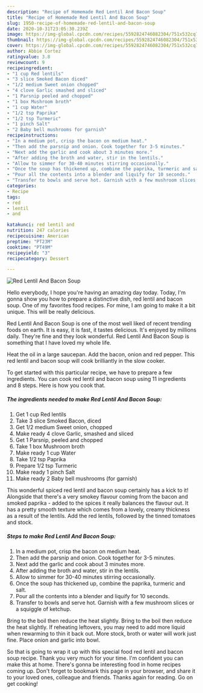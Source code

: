 ```yaml
---
description: "Recipe of Homemade Red Lentil And Bacon Soup"
title: "Recipe of Homemade Red Lentil And Bacon Soup"
slug: 1950-recipe-of-homemade-red-lentil-and-bacon-soup
date: 2020-10-31T23:05:30.239Z
image: https://img-global.cpcdn.com/recipes/5592824746082304/751x532cq70/red-lentil-and-bacon-soup-recipe-main-photo.jpg
thumbnail: https://img-global.cpcdn.com/recipes/5592824746082304/751x532cq70/red-lentil-and-bacon-soup-recipe-main-photo.jpg
cover: https://img-global.cpcdn.com/recipes/5592824746082304/751x532cq70/red-lentil-and-bacon-soup-recipe-main-photo.jpg
author: Abbie Cortez
ratingvalue: 3.8
reviewcount: 9
recipeingredient:
- "1 cup Red lentils"
- "3 slice Smoked Bacon diced"
- "1/2 medium Sweet onion chopped"
- "4 clove Garlic smashed and sliced"
- "1 Parsnip peeled and chopped"
- "1 box Mushroom broth"
- "1 cup Water"
- "1/2 tsp Paprika"
- "1/2 tsp Turmeric"
- "1 pinch Salt"
- "2 Baby bell mushrooms for garnish"
recipeinstructions:
- "In a medium pot, crisp the bacon on medium heat."
- "Then add the parsnip and onion. Cook together for 3-5 minutes."
- "Next add the garlic and cook about 3 minutes more."
- "After adding the broth and water, stir in the lentils."
- "Allow to simmer for 30-40 minutes stirring occasionally."
- "Once the soup has thickened up, combine the paprika, turmeric and salt."
- "Pour all the contents into a blender and liquify for 10 seconds."
- "Transfer to bowls and serve hot. Garnish with a few mushroom slices or a squiggle of ketchup."
categories:
- Recipe
tags:
- red
- lentil
- and

katakunci: red lentil and 
nutrition: 247 calories
recipecuisine: American
preptime: "PT23M"
cooktime: "PT49M"
recipeyield: "3"
recipecategory: Dessert

---
```



![Red Lentil And Bacon Soup](https://img-global.cpcdn.com/recipes/5592824746082304/751x532cq70/red-lentil-and-bacon-soup-recipe-main-photo.jpg)

Hello everybody, I hope you're having an amazing day today. Today, I'm gonna show you how to prepare a distinctive dish, red lentil and bacon soup. One of my favorites food recipes. For mine, I am going to make it a bit unique. This will be really delicious.

Red Lentil And Bacon Soup is one of the most well liked of recent trending foods on earth. It is easy, it is fast, it tastes delicious. It's enjoyed by millions daily. They're fine and they look wonderful. Red Lentil And Bacon Soup is something that I have loved my whole life.

Heat the oil in a large saucepan. Add the bacon, onion and red pepper. This red lentil and bacon soup will cook brilliantly in the slow cooker.


To get started with this particular recipe, we have to prepare a few ingredients. You can cook red lentil and bacon soup using 11 ingredients and 8 steps. Here is how you cook that.

<!--inarticleads1-->

##### The ingredients needed to make Red Lentil And Bacon Soup:

1. Get 1 cup Red lentils
1. Take 3 slice Smoked Bacon, diced
1. Get 1/2 medium Sweet onion, chopped
1. Make ready 4 clove Garlic, smashed and sliced
1. Get 1 Parsnip, peeled and chopped
1. Take 1 box Mushroom broth
1. Make ready 1 cup Water
1. Take 1/2 tsp Paprika
1. Prepare 1/2 tsp Turmeric
1. Make ready 1 pinch Salt
1. Make ready 2 Baby bell mushrooms (for garnish)


This wonderful spiced red lentil and bacon soup certainly has a kick to it! Alongside that there&#39;s a very smokey flavour coming from the bacon and smoked paprika - added to the spices it really balances the flavour out. It has a pretty smooth texture which comes from a lovely, creamy thickness as a result of the lentils. Add the red lentils, followed by the tinned tomatoes and stock. 

<!--inarticleads2-->

##### Steps to make Red Lentil And Bacon Soup:

1. In a medium pot, crisp the bacon on medium heat.
1. Then add the parsnip and onion. Cook together for 3-5 minutes.
1. Next add the garlic and cook about 3 minutes more.
1. After adding the broth and water, stir in the lentils.
1. Allow to simmer for 30-40 minutes stirring occasionally.
1. Once the soup has thickened up, combine the paprika, turmeric and salt.
1. Pour all the contents into a blender and liquify for 10 seconds.
1. Transfer to bowls and serve hot. Garnish with a few mushroom slices or a squiggle of ketchup.


Bring to the boil then reduce the heat slightly. Bring to the boil then reduce the heat slightly. If reheating leftovers, you may need to add more liquid when rewarming to thin it back out. More stock, broth or water will work just fine. Place onion and garlic into bowl. 

So that is going to wrap it up with this special food red lentil and bacon soup recipe. Thank you very much for your time. I'm confident you can make this at home. There's gonna be interesting food in home recipes coming up. Don't forget to bookmark this page in your browser, and share it to your loved ones, colleague and friends. Thanks again for reading. Go on get cooking!

